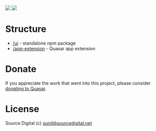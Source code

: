 <img src="https://img.shields.io/npm/v/quasar-ui-maps.svg?label=@sourcesync/quasar-ui-maps">
<img src="https://img.shields.io/npm/v/quasar-app-extension-maps.svg?label=@sourcesync/quasar-app-extension-maps">

# Structure
* [/ui](ui) - standalone npm package
* [/app-extension](app-extension) - Quasar app extension

# Donate
If you appreciate the work that went into this project, please consider [donating to Quasar](https://donate.quasar.dev).

# License
Source Digital (c) sunil@sourcedigital.net
